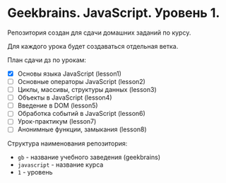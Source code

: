 # Geekbrains. JavaScript. Уровень 1.

Репозитория создан для сдачи домашних заданий по курсу.

Для каждого урока будет создаваться отдельная ветка.

План сдачи дз по урокам:
- [x] Основы языка JavaScript (lesson1)
- [ ] Основные операторы JavaScript (lesson2)
- [ ] Циклы, массивы, структуры данных (lesson3)
- [ ] Объекты в JavaScript (lesson4)
- [ ] Введение в DOM (lesson5)
- [ ] Обработка событий в JavaScript (lesson6)
- [ ] Урок-практикум (lesson7)
- [ ] Анонимные функции, замыкания (lesson8)

Структура наименования репозитория:
- `gb` - название учебного заведения (geekbrains)
- `javascript` - название курса
- `1` - уровень
